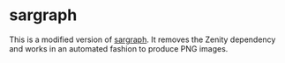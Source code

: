 sargraph
========

This is a modified version of [sargraph](https://github.com/sysstat/sysstat/blob/master/contrib/sargraph/sargraph). It removes the Zenity dependency and works in an automated fashion to produce PNG images.
